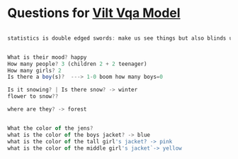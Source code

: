 # Questions for [Vilt Vqa Model](https://huggingface.co/spaces/nielsr/vilt-vqa)

```javascript

statistics is double edged swords: make us see things but also blinds us.


What is their mood? happy
How many people? 3 (children 2 + 2 teenager)
How many girls? 2
Is there a boy(s)?  ---> 1-0 boom how many boys=0

Is it snowing? | Is there snow? -> winter
flower to snow??

where are they? -> forest


What the color of the jens?
what is the color of the boys jacket? -> blue
what is the color of the tall girl's jacket? -> pink
what is the color of the middle girl's jacket`-> yellow
```
